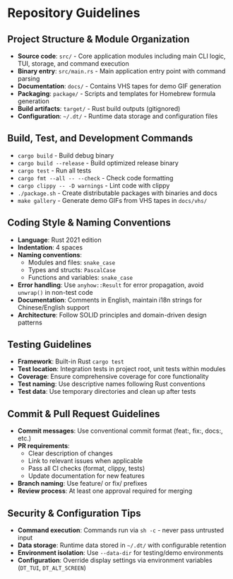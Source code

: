 # Repository Guidelines

## Project Structure & Module Organization

- **Source code**: `src/` - Core application modules including main CLI logic, TUI, storage, and command execution
- **Binary entry**: `src/main.rs` - Main application entry point with command parsing
- **Documentation**: `docs/` - Contains VHS tapes for demo GIF generation
- **Packaging**: `package/` - Scripts and templates for Homebrew formula generation
- **Build artifacts**: `target/` - Rust build outputs (gitignored)
- **Configuration**: `~/.dt/` - Runtime data storage and configuration files

## Build, Test, and Development Commands

- `cargo build` - Build debug binary
- `cargo build --release` - Build optimized release binary
- `cargo test` - Run all tests
- `cargo fmt --all -- --check` - Check code formatting
- `cargo clippy -- -D warnings` - Lint code with clippy
- `./package.sh` - Create distributable packages with binaries and docs
- `make gallery` - Generate demo GIFs from VHS tapes in `docs/vhs/`

## Coding Style & Naming Conventions

- **Language**: Rust 2021 edition
- **Indentation**: 4 spaces
- **Naming conventions**:
  - Modules and files: `snake_case`
  - Types and structs: `PascalCase`
  - Functions and variables: `snake_case`
- **Error handling**: Use `anyhow::Result` for error propagation, avoid `unwrap()` in non-test code
- **Documentation**: Comments in English, maintain i18n strings for Chinese/English support
- **Architecture**: Follow SOLID principles and domain-driven design patterns

## Testing Guidelines

- **Framework**: Built-in Rust `cargo test`
- **Test location**: Integration tests in project root, unit tests within modules
- **Coverage**: Ensure comprehensive coverage for core functionality
- **Test naming**: Use descriptive names following Rust conventions
- **Test data**: Use temporary directories and clean up after tests

## Commit & Pull Request Guidelines

- **Commit messages**: Use conventional commit format (feat:, fix:, docs:, etc.)
- **PR requirements**:
  - Clear description of changes
  - Link to relevant issues when applicable
  - Pass all CI checks (format, clippy, tests)
  - Update documentation for new features
- **Branch naming**: Use feature/ or fix/ prefixes
- **Review process**: At least one approval required for merging

## Security & Configuration Tips

- **Command execution**: Commands run via `sh -c` - never pass untrusted input
- **Data storage**: Runtime data stored in `~/.dt/` with configurable retention
- **Environment isolation**: Use `--data-dir` for testing/demo environments
- **Configuration**: Override display settings via environment variables (`DT_TUI`, `DT_ALT_SCREEN`)